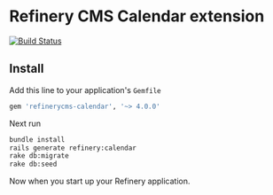 # Refinery CMS Calendar extension

[![Build Status](https://travis-ci.org/refinery/refinerycms-calendar.svg?branch=master)](https://travis-ci.org/refinery/refinerycms-calendar)

## Install

Add this line to your application's `Gemfile`

```ruby
gem 'refinerycms-calendar', '~> 4.0.0'
```

Next run

```bash
bundle install
rails generate refinery:calendar
rake db:migrate
rake db:seed
```

Now when you start up your Refinery application.
